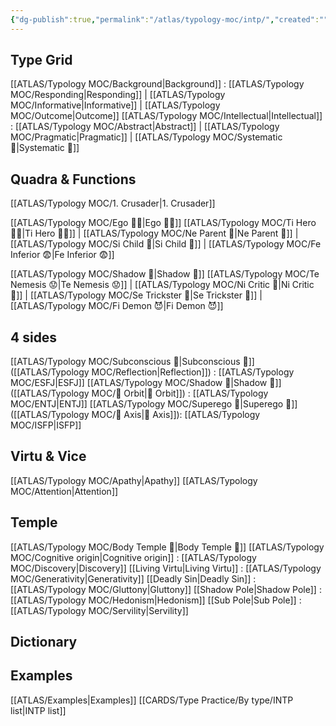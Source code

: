 ```yaml
---
{"dg-publish":true,"permalink":"/atlas/typology-moc/intp/","created":"","updated":""}
---
```


## Type Grid
[[ATLAS/Typology MOC/Background\|Background]] : [[ATLAS/Typology MOC/Responding\|Responding]] | [[ATLAS/Typology MOC/Informative\|Informative]] | [[ATLAS/Typology MOC/Outcome\|Outcome]]
[[ATLAS/Typology MOC/Intellectual\|Intellectual]] : [[ATLAS/Typology MOC/Abstract\|Abstract]] | [[ATLAS/Typology MOC/Pragmatic\|Pragmatic]] | [[ATLAS/Typology MOC/Systematic 🔧\|Systematic 🔧]]

## Quadra & Functions
[[ATLAS/Typology MOC/1. Crusader\|1. Crusader]] 

[[ATLAS/Typology MOC/Ego 🙋‍♂️\|Ego 🙋‍♂️]]
[[ATLAS/Typology MOC/Ti Hero 🦸‍♂️\|Ti Hero 🦸‍♂️]] | [[ATLAS/Typology MOC/Ne Parent 🤨\|Ne Parent 🤨]] | [[ATLAS/Typology MOC/Si Child 🧒\|Si Child 🧒]] | [[ATLAS/Typology MOC/Fe Inferior 😨\|Fe Inferior 😨]]

[[ATLAS/Typology MOC/Shadow 👤\|Shadow 👤]] 
[[ATLAS/Typology MOC/Te Nemesis 😟\|Te Nemesis 😟]] | [[ATLAS/Typology MOC/Ni Critic 🤔\|Ni Critic 🤔]] | [[ATLAS/Typology MOC/Se Trickster 🤡\|Se Trickster 🤡]] | [[ATLAS/Typology MOC/Fi Demon 😈\|Fi Demon 😈]]

## 4 sides  
[[ATLAS/Typology MOC/Subconscious 🤸\|Subconscious 🤸]] ([[ATLAS/Typology MOC/Reflection\|Reflection]]) : [[ATLAS/Typology MOC/ESFJ\|ESFJ]]
[[ATLAS/Typology MOC/Shadow 👤\|Shadow 👤]] ([[ATLAS/Typology MOC/🔄 Orbit\|🔄 Orbit]]) : [[ATLAS/Typology MOC/ENTJ\|ENTJ]]
[[ATLAS/Typology MOC/Superego 👹\|Superego 👹]] ([[ATLAS/Typology MOC/🧲 Axis\|🧲 Axis]]):   [[ATLAS/Typology MOC/ISFP\|ISFP]]

## Virtu & Vice
[[ATLAS/Typology MOC/Apathy\|Apathy]] [[ATLAS/Typology MOC/Attention\|Attention]] 

## Temple 
[[ATLAS/Typology MOC/Body Temple 🌳\|Body Temple 🌳]]
[[ATLAS/Typology MOC/Cognitive origin\|Cognitive origin]] : [[ATLAS/Typology MOC/Discovery\|Discovery]]
[[Living Virtu\|Living Virtu]] : [[ATLAS/Typology MOC/Generativity\|Generativity]]
[[Deadly Sin\|Deadly Sin]] : [[ATLAS/Typology MOC/Gluttony\|Gluttony]]
[[Shadow Pole\|Shadow Pole]] : [[ATLAS/Typology MOC/Hedonism\|Hedonism]]
[[Sub Pole\|Sub Pole]] : [[ATLAS/Typology MOC/Servility\|Servility]]

## Dictionary

## Examples 
[[ATLAS/Examples\|Examples]] 
[[CARDS/Type Practice/By type/INTP list\|INTP list]]
